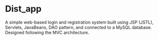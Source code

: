 # Dist_app
A simple web-based login and registration system built using JSP (JSTL), Servlets, JavaBeans, DAO pattern, and connected to a MySQL database. Designed following the MVC architecture.
